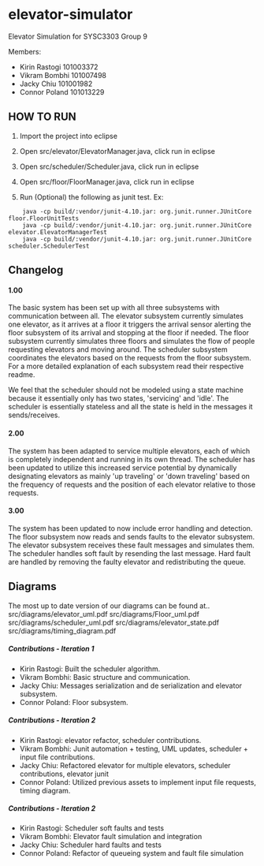 # elevator-simulator
Elevator Simulation for SYSC3303 Group 9

Members:
- Kirin Rastogi 101003372
- Vikram Bombhi 101007498
- Jacky Chiu 101001982
- Connor Poland 101013229

## HOW TO RUN

1. Import the project into eclipse

2. Open src/elevator/ElevatorManager.java, click run in eclipse

3. Open src/scheduler/Scheduler.java, click run in eclipse

4. Open src/floor/FloorManager.java, click run in eclipse

5. Run (Optional) the following as junit test. Ex:
```
	java -cp build/:vendor/junit-4.10.jar: org.junit.runner.JUnitCore floor.FloorUnitTests
	java -cp build/:vendor/junit-4.10.jar: org.junit.runner.JUnitCore elevator.ElevatorManagerTest
	java -cp build/:vendor/junit-4.10.jar: org.junit.runner.JUnitCore scheduler.SchedulerTest
```

## Changelog

#### 1.00
The basic system has been set up with all three subsystems with communication between all. The elevator subsystem currently simulates one elevator, as it arrives at a floor it triggers the arrival sensor alerting the floor subsystem of its arrival and stopping at the floor if needed. The floor subsystem currently simulates three floors and simulates the flow of people requesting elevators and moving around. The scheduler subsystem coordinates the elevators based on the requests from the floor subsystem. For a more detailed explanation of each subsystem read their respective readme.

We feel that the scheduler should not be modeled using a state machine because it essentially only has two states, 'servicing' and 'idle'. The scheduler is essentially stateless and all the state is held in the messages it sends/receives.

#### 2.00
The system has been adapted to service multiple elevators, each of which is completely independent and running in its own thread. The scheduler has been updated to utilize this increased service potential by dynamically designating elevators as mainly 'up traveling' or 'down traveling' based on the frequency of requests and the position of each elevator relative to those requests.

#### 3.00
The system has been updated to now include error handling and detection.
The floor subsystem now reads and sends faults to the elevator subsystem.
The elevator subsystem receives these fault messages and simulates them.
The scheduler handles soft fault by resending the last message.
Hard fault are handled by removing the faulty elevator and redistributing the queue.

## Diagrams

The most up to date version of our diagrams can be found at..
	src/diagrams/elevator_uml.pdf
	src/diagrams/Floor_uml.pdf
	src/diagrams/scheduler_uml.pdf
	src/diagrams/elevator_state.pdf
	src/diagrams/timing_diagram.pdf

##### Contributions - Iteration 1
- Kirin Rastogi: Built the scheduler algorithm.
- Vikram Bombhi: Basic structure and communication.
- Jacky Chiu: Messages serialization and de serialization and elevator subsystem.
- Connor Poland: Floor subsystem.

##### Contributions - Iteration 2
- Kirin Rastogi: elevator refactor, scheduler contributions.
- Vikram Bombhi: Junit automation + testing, UML updates, scheduler + input file contributions.
- Jacky Chiu: Refactored elevator for multiple elevators, scheduler contributions, elevator junit
- Connor Poland: Utilized previous assets to implement input file requests, timing diagram.

##### Contributions - Iteration 2
- Kirin Rastogi: Scheduler soft faults and tests
- Vikram Bombhi: Elevator fault simulation and integration
- Jacky Chiu: Scheduler hard faults and tests
- Connor Poland: Refactor of queueing system and fault file simulation
